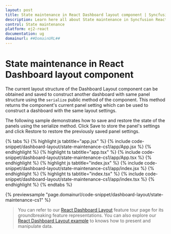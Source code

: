 ```yaml
---
layout: post
title: State maintenance in React Dashboard layout component | Syncfusion
description: Learn here all about State maintenance in Syncfusion React Dashboard layout component of Syncfusion Essential JS 2 and more.
control: State maintenance 
platform: ej2-react
documentation: ug
domainurl: ##DomainURL##
---
```


# State maintenance in React Dashboard layout component

The current layout structure of the Dashboard Layout component can be obtained and saved to construct another dashboard with same panel structure using the `serialize` public method of the component. This method returns the component's current panel setting which can be used to construct a dashboard with the same layout settings.

The following sample demonstrates how to save and restore the state of the panels using the serialize method. Click Save to store the panel's settings and click Restore to restore the previously saved panel settings.

{% tabs %}
{% highlight js tabtitle="app.jsx" %}
{% include code-snippet/dashboard-layout/state-maintenance-cs1/app/App.jsx %}
{% endhighlight %}
{% highlight ts tabtitle="app.tsx" %}
{% include code-snippet/dashboard-layout/state-maintenance-cs1/app/App.tsx %}
{% endhighlight %}
{% highlight js tabtitle="index.jsx" %}
{% include code-snippet/dashboard-layout/state-maintenance-cs1/app/index.jsx %}
{% endhighlight %}
{% highlight ts tabtitle="index.tsx" %}
{% include code-snippet/dashboard-layout/state-maintenance-cs1/app/index.tsx %}
{% endhighlight %}
{% endtabs %}

 {% previewsample "page.domainurl/code-snippet/dashboard-layout/state-maintenance-cs1" %}

> You can refer to our [React Dashboard Layout](https://www.syncfusion.com/react-ui-components/react-dashboard-layout) feature tour page for its groundbreaking feature representations. You can also explore our [React Dashboard Layout example](https://ej2.syncfusion.com/react/demos/#/material/dashboard-layout/default) to knows how to present and manipulate data.